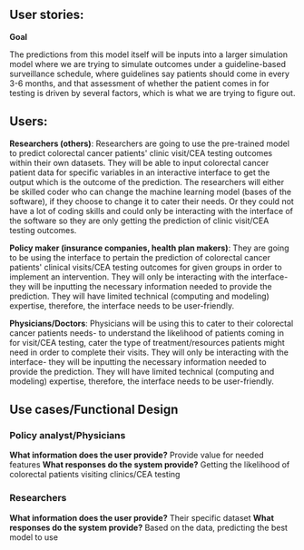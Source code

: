 ## User stories:

**Goal**

The predictions from this model itself will be inputs into a larger simulation model where we are trying to simulate outcomes under a guideline-based surveillance schedule, where guidelines say patients should come in every 3-6 months, and that assessment of whether the patient comes in for testing is driven by several factors, which is what we are trying to figure out. 


## Users:
**Researchers (others)**:
Researchers are going to use the pre-trained model to predict colorectal cancer patients' clinic visit/CEA testing outcomes within their own datasets. They will be able to input colorectal cancer patient data for specific variables in an interactive interface to get the output which is the outcome of the prediction. The researchers will either be skilled coder who can change the machine learning model (bases of the software), if they choose to change it to cater their needs. Or they could not have a lot of coding skills and could only be interacting with the interface of the software so they are only getting the prediction of clinic visit/CEA testing outcomes. 

**Policy maker (insurance companies, health plan makers)**:
They are going to be using the interface to pertain the prediction of colorectal cancer patients' clinical visits/CEA testing outcomes for given groups in order to implement an intervention.
They will only be interacting with the interface- they will  be inputting the necessary information needed to provide the prediction. They will have limited technical (computing and modeling) expertise, therefore, the interface needs to be user-friendly. 

**Physicians/Doctors**: 
Physicians will be using this to cater to their colorectal cancer patients needs- to understand the likelihood of patients coming in for visit/CEA testing, cater the type of treatment/resources patients might need in order to complete their visits. They will only be interacting with the interface- they will be inputting the necessary information needed to provide the prediction.  They will have limited technical (computing and modeling) expertise, therefore, the interface needs to be user-friendly. 


## Use cases/Functional Design

### Policy analyst/Physicians
**What information does the user provide?** Provide value for needed features 
**What responses do the system provide?** Getting the likelihood of colorectal patients visiting clinics/CEA testing 


### Researchers
**What information does the user provide?** Their specific dataset 
**What responses do the system provide?** Based on the data, predicting the best model to use 





